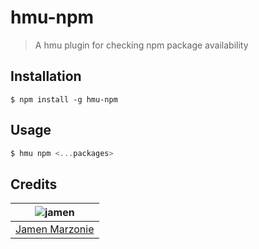 # hmu-npm
> A hmu plugin for checking npm package availability

## Installation
```shell
$ npm install -g hmu-npm
```

## Usage
```javascript
$ hmu npm <...packages>
```

## Credits
| ![jamen][avatar] |
|:---:|
| [Jamen Marzonie][github] |

  [avatar]: https://avatars.githubusercontent.com/u/6251703?v=3&s=125
  [github]: https://github.com/jamen

